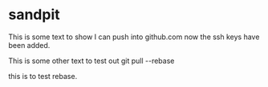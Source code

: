 # sandpit

This is some text to show I can push into github.com now the ssh keys have been added.


This is some other text to test out git pull --rebase

this is to test rebase.
